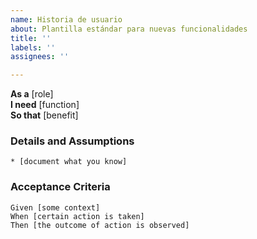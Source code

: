 ```yaml
---
name: Historia de usuario
about: Plantilla estándar para nuevas funcionalidades
title: ''
labels: ''
assignees: ''

---
```


**As a** [role]  
**I need** [function]  
**So that** [benefit]  
      
### Details and Assumptions
    * [document what you know]      

### Acceptance Criteria     
```gherkin
Given [some context]
When [certain action is taken]
Then [the outcome of action is observed]
